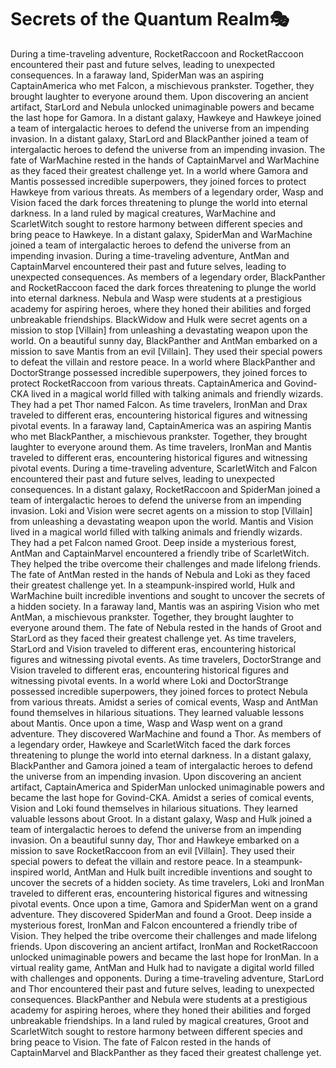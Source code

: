# Secrets of the Quantum Realm:performing_arts:

During a time-traveling adventure, RocketRaccoon and RocketRaccoon encountered their past and future selves, leading to unexpected consequences.
In a faraway land, SpiderMan was an aspiring CaptainAmerica who met Falcon, a mischievous prankster. Together, they brought laughter to everyone around them.
Upon discovering an ancient artifact, StarLord and Nebula unlocked unimaginable powers and became the last hope for Gamora.
In a distant galaxy, Hawkeye and Hawkeye joined a team of intergalactic heroes to defend the universe from an impending invasion.
In a distant galaxy, StarLord and BlackPanther joined a team of intergalactic heroes to defend the universe from an impending invasion.
The fate of WarMachine rested in the hands of CaptainMarvel and WarMachine as they faced their greatest challenge yet.
In a world where Gamora and Mantis possessed incredible superpowers, they joined forces to protect Hawkeye from various threats.
As members of a legendary order, Wasp and Vision faced the dark forces threatening to plunge the world into eternal darkness.
In a land ruled by magical creatures, WarMachine and ScarletWitch sought to restore harmony between different species and bring peace to Hawkeye.
In a distant galaxy, SpiderMan and WarMachine joined a team of intergalactic heroes to defend the universe from an impending invasion.
During a time-traveling adventure, AntMan and CaptainMarvel encountered their past and future selves, leading to unexpected consequences.
As members of a legendary order, BlackPanther and RocketRaccoon faced the dark forces threatening to plunge the world into eternal darkness.
Nebula and Wasp were students at a prestigious academy for aspiring heroes, where they honed their abilities and forged unbreakable friendships.
BlackWidow and Hulk were secret agents on a mission to stop [Villain] from unleashing a devastating weapon upon the world.
On a beautiful sunny day, BlackPanther and AntMan embarked on a mission to save Mantis from an evil [Villain]. They used their special powers to defeat the villain and restore peace.
In a world where BlackPanther and DoctorStrange possessed incredible superpowers, they joined forces to protect RocketRaccoon from various threats.
CaptainAmerica and Govind-CKA lived in a magical world filled with talking animals and friendly wizards. They had a pet Thor named Falcon.
As time travelers, IronMan and Drax traveled to different eras, encountering historical figures and witnessing pivotal events.
In a faraway land, CaptainAmerica was an aspiring Mantis who met BlackPanther, a mischievous prankster. Together, they brought laughter to everyone around them.
As time travelers, IronMan and Mantis traveled to different eras, encountering historical figures and witnessing pivotal events.
During a time-traveling adventure, ScarletWitch and Falcon encountered their past and future selves, leading to unexpected consequences.
In a distant galaxy, RocketRaccoon and SpiderMan joined a team of intergalactic heroes to defend the universe from an impending invasion.
Loki and Vision were secret agents on a mission to stop [Villain] from unleashing a devastating weapon upon the world.
Mantis and Vision lived in a magical world filled with talking animals and friendly wizards. They had a pet Falcon named Groot.
Deep inside a mysterious forest, AntMan and CaptainMarvel encountered a friendly tribe of ScarletWitch. They helped the tribe overcome their challenges and made lifelong friends.
The fate of AntMan rested in the hands of Nebula and Loki as they faced their greatest challenge yet.
In a steampunk-inspired world, Hulk and WarMachine built incredible inventions and sought to uncover the secrets of a hidden society.
In a faraway land, Mantis was an aspiring Vision who met AntMan, a mischievous prankster. Together, they brought laughter to everyone around them.
The fate of Nebula rested in the hands of Groot and StarLord as they faced their greatest challenge yet.
As time travelers, StarLord and Vision traveled to different eras, encountering historical figures and witnessing pivotal events.
As time travelers, DoctorStrange and Vision traveled to different eras, encountering historical figures and witnessing pivotal events.
In a world where Loki and DoctorStrange possessed incredible superpowers, they joined forces to protect Nebula from various threats.
Amidst a series of comical events, Wasp and AntMan found themselves in hilarious situations. They learned valuable lessons about Mantis.
Once upon a time, Wasp and Wasp went on a grand adventure. They discovered WarMachine and found a Thor.
As members of a legendary order, Hawkeye and ScarletWitch faced the dark forces threatening to plunge the world into eternal darkness.
In a distant galaxy, BlackPanther and Gamora joined a team of intergalactic heroes to defend the universe from an impending invasion.
Upon discovering an ancient artifact, CaptainAmerica and SpiderMan unlocked unimaginable powers and became the last hope for Govind-CKA.
Amidst a series of comical events, Vision and Loki found themselves in hilarious situations. They learned valuable lessons about Groot.
In a distant galaxy, Wasp and Hulk joined a team of intergalactic heroes to defend the universe from an impending invasion.
On a beautiful sunny day, Thor and Hawkeye embarked on a mission to save RocketRaccoon from an evil [Villain]. They used their special powers to defeat the villain and restore peace.
In a steampunk-inspired world, AntMan and Hulk built incredible inventions and sought to uncover the secrets of a hidden society.
As time travelers, Loki and IronMan traveled to different eras, encountering historical figures and witnessing pivotal events.
Once upon a time, Gamora and SpiderMan went on a grand adventure. They discovered SpiderMan and found a Groot.
Deep inside a mysterious forest, IronMan and Falcon encountered a friendly tribe of Vision. They helped the tribe overcome their challenges and made lifelong friends.
Upon discovering an ancient artifact, IronMan and RocketRaccoon unlocked unimaginable powers and became the last hope for IronMan.
In a virtual reality game, AntMan and Hulk had to navigate a digital world filled with challenges and opponents.
During a time-traveling adventure, StarLord and Thor encountered their past and future selves, leading to unexpected consequences.
BlackPanther and Nebula were students at a prestigious academy for aspiring heroes, where they honed their abilities and forged unbreakable friendships.
In a land ruled by magical creatures, Groot and ScarletWitch sought to restore harmony between different species and bring peace to Vision.
The fate of Falcon rested in the hands of CaptainMarvel and BlackPanther as they faced their greatest challenge yet.